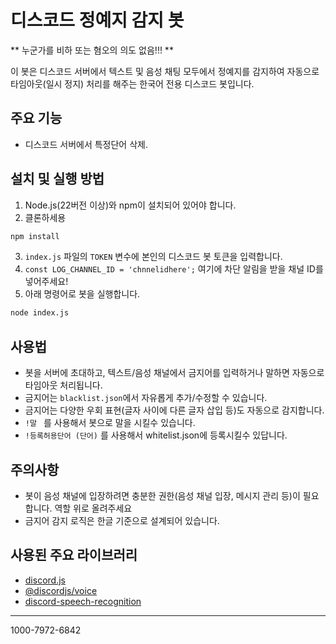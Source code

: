 # 디스코드 정예지 감지 봇
** 누군가를 비하 또는 혐오의 의도 없음!!! **

이 봇은 디스코드 서버에서 텍스트 및 음성 채팅 모두에서 정예지를 감지하여 자동으로 타임아웃(일시 정지) 처리를 해주는 한국어 전용 디스코드 봇입니다.

## 주요 기능
- 디스코드 서버에서 특정단어 삭제.

## 설치 및 실행 방법
1. Node.js(22버전 이상)와 npm이 설치되어 있어야 합니다.
2. 클론하세용
```bash
npm install
```

3. `index.js` 파일의 `TOKEN` 변수에 본인의 디스코드 봇 토큰을 입력합니다.
4. `const LOG_CHANNEL_ID = 'chnnelidhere';` 여기에 차단 알림을 받을 채널 ID를 넣어주세요!
5. 아래 명령어로 봇을 실행합니다.

```bash
node index.js
```

## 사용법
- 봇을 서버에 초대하고, 텍스트/음성 채널에서 금지어를 입력하거나 말하면 자동으로 타임아웃 처리됩니다.
- 금지어는 `blacklist.json`에서 자유롭게 추가/수정할 수 있습니다.
- 금지어는 다양한 우회 표현(글자 사이에 다른 글자 삽입 등)도 자동으로 감지합니다.
- `!말 ` 를 사용해서 봇으로 말을 시킬수 있습니다.
- `!등록허용단어 (단어)` 를 사용해서 whitelist.json에 등록시킬수 있답니다.
  
## 주의사항
- 봇이 음성 채널에 입장하려면 충분한 권한(음성 채널 입장, 메시지 관리 등)이 필요합니다. 역할 위로 올려주세요
- 금지어 감지 로직은 한글 기준으로 설계되어 있습니다.

## 사용된 주요 라이브러리
- [discord.js](https://discord.js.org/)
- [@discordjs/voice](https://www.npmjs.com/package/@discordjs/voice)
- [discord-speech-recognition](https://www.npmjs.com/package/discord-speech-recognition)

---

1000-7972-6842
